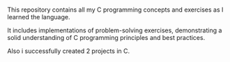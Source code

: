 # 
This repository contains all my C programming concepts and exercises as I learned the language.

It includes implementations of  problem-solving exercises, demonstrating a solid understanding of C programming principles and best practices.

Also i successfully created 2 projects in C.
